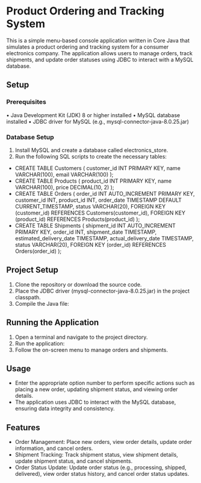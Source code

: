 #  Product Ordering and Tracking System
This is a simple menu-based console application written in Core Java that simulates a product ordering and tracking system for a consumer electronics company. The application allows users to manage orders, track shipments, and update order statuses using JDBC to interact with a MySQL database.
## Setup
### Prerequisites
•	Java Development Kit (JDK) 8 or higher installed
•	MySQL database installed
•	JDBC driver for MySQL (e.g., mysql-connector-java-8.0.25.jar)
### Database Setup
1.	Install MySQL and create a database called electronics_store.
2.	Run the following SQL scripts to create the necessary tables:
- CREATE TABLE Customers (
    customer_id INT PRIMARY KEY,
    name VARCHAR(100),
    email VARCHAR(100)
);
- CREATE TABLE Products (
    product_id INT PRIMARY KEY,
    name VARCHAR(100),
    price DECIMAL(10, 2)
);
- CREATE TABLE Orders (
    order_id INT AUTO_INCREMENT PRIMARY KEY,
    customer_id INT,
    product_id INT,
    order_date TIMESTAMP DEFAULT CURRENT_TIMESTAMP,
    status VARCHAR(20),
    FOREIGN KEY (customer_id) REFERENCES Customers(customer_id),
    FOREIGN KEY (product_id) REFERENCES Products(product_id)
);
- CREATE TABLE Shipments (
    shipment_id INT AUTO_INCREMENT PRIMARY KEY,
    order_id INT,
    shipment_date TIMESTAMP,
    estimated_delivery_date TIMESTAMP,
    actual_delivery_date TIMESTAMP,
    status VARCHAR(20),
    FOREIGN KEY (order_id) REFERENCES Orders(order_id)
);
## Project Setup
1.	Clone the repository or download the source code.
2.	Place the JDBC driver (mysql-connector-java-8.0.25.jar) in the project classpath.
3.	Compile the Java file:

## Running the Application
1.	Open a terminal and navigate to the project directory.
2.	Run the application:
3.	Follow the on-screen menu to manage orders and shipments.
## Usage
- Enter the appropriate option number to perform specific actions such as placing a new order, updating shipment status, and viewing order details.
- The application uses JDBC to interact with the MySQL database, ensuring data integrity and consistency.
## Features
- Order Management: Place new orders, view order details, update order information, and cancel orders.
- Shipment Tracking: Track shipment status, view shipment details, update shipment status, and cancel shipments.
- Order Status Update: Update order status (e.g., processing, shipped, delivered), view order status history, and cancel order status updates.


